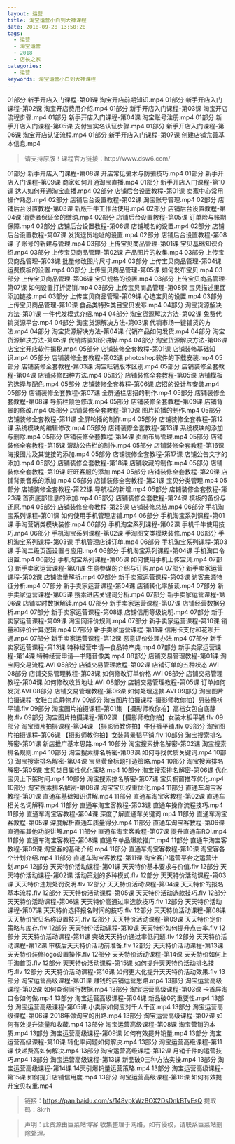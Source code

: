 ```yaml
---
layout: 运营
title: 淘宝运营小白到大神课程
date: 2018-09-28 13:50:28
tags:
  - 运营
  - 淘宝运营
  - 2018
  - 店长之家
categories:
  - 运营
keywords: 淘宝运营小白到大神课程
---
```

01部分 新手开店入门课程-第01课 淘宝开店前期知识.mp4
01部分 新手开店入门课程-第02课 淘宝开店费用介绍.mp4
01部分 新手开店入门课程-第03课 淘宝开店流程步骤.mp4
01部分 新手开店入门课程-第04课 淘宝账号注册.mp4
01部分 新手开店入门课程-第05课 支付宝实名认证步骤.mp4
01部分 新手开店入门课程-第06课 淘宝开店认证流程.mp4
01部分 新手开店入门课程-第07课 创建店铺完善基本信息.mp4

<!-- more -->
<blockquote class="blockquote-center">请支持原版！课程官方链接：http://www.dsw6.com/</blockquote>


01部分 新手开店入门课程-第08课 开店常见骗术与防骗技巧.mp4
01部分 新手开店入门课程-第09课 商家如何开通淘宝直播.mp4
01部分 新手开店入门课程-第10课 达人如何开通淘宝直播.mp4
02部分 店铺后台设置教程-第01课 卖家中心常用操作熟悉.mp4
02部分 店铺后台设置教程-第02课 淘宝账号管理.mp4
02部分 店铺后台设置教程-第03课 新版千牛工作台使用.mp4
02部分 店铺后台设置教程-第04课 消费者保证金的缴纳.mp4
02部分 店铺后台设置教程-第05课 订单险与账期保障.mp4
02部分 店铺后台设置教程-第06课 店铺域名的设置.mp4
02部分 店铺后台设置教程-第07课 发货退货地址的设置.mp4
02部分 店铺后台设置教程-第08课 子账号的新建与管理.mp4
03部分 上传宝贝商品管理-第01课 宝贝基础知识介绍.mp4
03部分 上传宝贝商品管理-第02课 产品图片的收集.mp4
03部分 上传宝贝商品管理-第03课 批量修改图片尺寸.mp4
03部分 上传宝贝商品管理-第04课 运费模板的设置.mp4
03部分 上传宝贝商品管理-第05课 如何发布宝贝.mp4
03部分 上传宝贝商品管理-第06课 宝贝规格的设置.mp4
03部分 上传宝贝商品管理-第07课 如何设置打折促销.mp4
03部分 上传宝贝商品管理-第08课 宝贝描述里面添加链接.mp4
03部分 上传宝贝商品管理-第09课 心选宝贝的设置.mp4
03部分 上传宝贝商品管理-第10课 食品类特殊类目宝贝发布.mp4
04部分 淘宝货源解决方法-第01课 一件代发模式介绍.mp4
04部分 淘宝货源解决方法-第02课 免费代销货源平台.mp4
04部分 淘宝货源解决方法-第03课 代销市场一键铺货的方法.mp4
04部分 淘宝货源解决方法-第04课 代销产品如何发货.mp4
04部分 淘宝货源解决方法-第05课 代销防骗知识讲解.mp4
04部分 淘宝货源解决方法-第06课 店宝宝开店软件揭秘.mp4
05部分 店铺装修全套教程-第01课 店铺装修基础知识.mp4
05部分 店铺装修全套教程-第02课 photoshop软件的下载安装.mp4
05部分 店铺装修全套教程-第03课 淘宝旺铺版本区别.mp4
05部分 店铺装修全套教程-第04课 店铺装修四种方法.mp4
05部分 店铺装修全套教程-第05课 店铺模板的选择与配色.mp4
05部分 店铺装修全套教程-第06课 店招的设计与安装.mp4
05部分 店铺装修全套教程-第07课 全屏通栏店招的制作.mp4
05部分 店铺装修全套教程-第08课 导航栏颜色修改.mp4
05部分 店铺装修全套教程-第09课 店铺背景的修改.mp4
05部分 店铺装修全套教程-第10课 图片轮播的制作.mp4
05部分 店铺装修全套教程-第11课 全屏轮播的制作.mp4
05部分 店铺装修全套教程-第12课 系统模块的编辑修改.mp4
05部分 店铺装修全套教程-第13课 系统模块的添加与删除.mp4
05部分 店铺装修全套教程-第14课 页面布局管理.mp4
05部分 店铺装修全套教程-第15课 滚动公告栏的制作.mp4
05部分 店铺装修全套教程-第16课 海报图片及其链接的添加.mp4
05部分 店铺装修全套教程-第17课 店铺公告文字的添加.mp4
05部分 店铺装修全套教程-第18课 店铺收藏的制作.mp4
05部分 店铺装修全套教程-第19课 旺旺客服的添加.mp4
05部分 店铺装修全套教程-第20课 店铺背景音乐的添加.mp4
05部分 店铺装修全套教程-第21课  宝贝分类管理.mp4
05部分 店铺装修全套教程-第22课 导航栏的新增.mp4
05部分 店铺装修全套教程-第23课 首页底部信息的添加.mp4
05部分 店铺装修全套教程-第24课 模板的备份与还原.mp4
05部分 店铺装修全套教程-第25课 店铺装修总结.mp4
06部分 手机淘宝系列课程-第01课 如何使用手机管理店铺.mp4
06部分 手机淘宝系列课程-第01课 手淘营销类模块装修.mp4
06部分 手机淘宝系列课程-第02课 手机千牛使用技巧.mp4
06部分 手机淘宝系列课程-第02课 手淘图文类模块装修.mp4
06部分 手机淘宝系列课程-第03课 手机管理店铺订单.mp4
06部分 手机淘宝系列课程-第03课 手淘二级页面设置与应用.mp4
06部分 手机淘宝系列课程-第04课 手机淘口令设置.mp4
06部分 手机淘宝系列课程-第05课 如何使用手机上传宝贝.mp4
07部分 新手卖家运营课程-第01课 生意参谋的介绍与订购.mp4
07部分 新手卖家运营课程-第02课 店铺流量解析.mp4
07部分 新手卖家运营课程-第03课 访客来源特征分析.mp4
07部分 新手卖家运营课程-第04课 店铺转化率解读.mp4
07部分 新手卖家运营课程-第05课 搜索进店关键词分析.mp4
07部分 新手卖家运营课程-第06课 店铺实时数据解读.mp4
07部分 新手卖家运营课程-第07课 店铺经营数据分析.mp4
07部分 新手卖家运营课程-第08课 店铺信用等级说明.mp4
07部分 新手卖家运营课程-第09课 淘宝网评价规则.mp4
07部分 新手卖家运营课程-第10课 销量和评价计算逻辑.mp4
07部分 新手卖家运营课程-第11课 信用卡支付和花呗开通.mp4
07部分 新手卖家运营课程-第12课 恶意评价处理办法.mp4
07部分 新手卖家运营课程-第13课 特种经营申请—食品特产类.mp4
07部分 新手卖家运营课程-第14课 特种经营申请—书籍音像类.mp4
08部分 店铺交易管理教程-第01课 淘宝网交易流程.AVI
08部分 店铺交易管理教程-第02课 店铺订单的五种状态.AVI
08部分 店铺交易管理教程-第03课 如何修改订单价格.AVI
08部分 店铺交易管理教程-第04课 如何修改收货地址.AVI
08部分 店铺交易管理教程-第05课 订单如何发货.AVI
08部分 店铺交易管理教程-第06课 如何处理退款.AVI
09部分 淘宝图片拍摄课程-女鞋白底静物.flv
09部分 淘宝图片拍摄课程-摄影师教你拍】男装棉袄平铺.flv
09部分 淘宝图片拍摄课程-第01集 【摄影师教你拍】高档女包白底静物.flv
09部分 淘宝图片拍摄课程-第02课 【摄影师教你拍】女装木板平铺.flv
09部分 淘宝图片拍摄课程-第04课 【摄影师教你拍】牛仔裤平铺.flv
09部分 淘宝图片拍摄课程-第06课 【摄影师教你拍】女装背景毯平铺.flv
10部分 淘宝搜索排名解密-第01课 新店推广基本思路.mp4
10部分 淘宝搜索排名解密-第02课 淘宝搜索排名规则.mp4
10部分 淘宝搜索排名解密-第03课 如何寻找优质关键词.mp4
10部分 淘宝搜索排名解密-第04课 宝贝黄金标题打造策略.mp4
10部分 淘宝搜索排名解密-第05课 宝贝类目属性优化策略.mp4
10部分 淘宝搜索排名解密-第06课 优化宝贝上下架时间.mp4
10部分 淘宝搜索排名解密-第07课 宝贝橱窗推荐优化.mp4
10部分 淘宝搜索排名解密-第08课 淘宝宝贝权重优化.mp4
11部分 直通车淘宝客教程-第01课 直通车基础知识讲解.mp4
11部分 直通车淘宝客教程-第02课 直通车相关名词解释.mp4
11部分 直通车淘宝客教程-第03课 直通车操作流程技巧.mp4
11部分 直通车淘宝客教程-第04课 深度了解直通车关键词.mp4
11部分 直通车淘宝客教程-第05课 深度解析直通车质量得分.mp4
11部分 直通车淘宝客教程-第06课 直通车其他功能讲解.mp4
11部分 直通车淘宝客教程-第07课 提升直通车ROI.mp4
11部分 直通车淘宝客教程-第08课 直通车单品爆款推广.mp4
11部分 直通车淘宝客教程-第09课 淘宝客的基础介绍.mp4
11部分 直通车淘宝客教程-第10课 淘宝客各个计划介绍.mp4
11部分 直通车淘宝客教程-第11课 淘宝客户运营平台之运营计划.mp4
12部分 天天特价活动课程-第01课 天天特价基本要求与价值.flv
12部分 天天特价活动课程-第02课  活动策划的多种模式.flv
12部分 天天特价活动课程-第03课 天天特价违规处罚说明.flv
12部分 天天特价活动课程-第04课 天天特价的报名基本流程.flv
12部分 天天特价活动课程-第05课 天天特价活动选款技巧.flv
12部分 天天特价活动课程-第06课 天天特价高通过率选款技巧.flv
12部分 天天特价活动课程-第07课 天天特价选择报名时间的技巧.flv
12部分 天天特价活动课程-第08课 天天特价宝贝名称设置技巧.flv
12部分 天天特价活动课程-第09课 天天特价定价策略与库存.flv
12部分 天天特价活动课程-第10课 天天特价如何提升点击率.flv
12部分 天天特价活动课程-第11课 突破天天特价通过率低问题.flv
12部分 天天特价活动课程-第12课 审核后天天特价活动前准备.flv
12部分 天天特价活动课程-第13课 天天特价装修logo设置操作.flv
12部分 天天特价活动课程-第14课 天天特价如何上手淘首页.flv
12部分 天天特价活动课程-第15课 如何提升天天特价活动排名技巧.flv
12部分 天天特价活动课程-第16课 如何更大化提升天天特价活动效果.flv
13部分 淘宝运营高级课程-第01课 赚钱的店铺运营思路.mp4
13部分 淘宝运营高级课程-第02课 如何查询同行数据.mp4
13部分 淘宝运营高级课程-第03课 卡首屏淘口令如何做.mp4
13部分 淘宝运营高级课程-第04课 新品破0的重要性.mp4
13部分 淘宝运营高级课程-第05课 小卖家如何应对千人千面.mp4
13部分 淘宝运营高级课程-第06课 2018年做淘宝的出路.mp4
13部分 淘宝运营高级课程-第07课 如何有效提升流量和收藏.mp4
13部分 淘宝运营高级课程-第08课 淘宝营销的本质.mp4
13部分 淘宝运营高级课程-第09课 如何有效提升销量.mp4
13部分 淘宝运营高级课程-第10课 转化率问题如何解决.mp4
13部分 淘宝运营高级课程-第11课 快递费高如何解决.mp4
13部分 淘宝运营高级课程-第12课 月销千件的运营技巧.mp4
13部分 淘宝运营高级课程-第13课 新品破0三种方法实操.mp4
13部分 淘宝运营高级课程-第14课 14天引爆销量运营策略.mp4
13部分 淘宝运营高级课程-第15课 如何提升店铺信用度.mp4
13部分 淘宝运营高级课程-第16课 如何有效提升宝贝权重.mp4


> 链接：https://pan.baidu.com/s/148vpkWz8OX2DsDnkBTvEsQ 提取码：8krh

<blockquote class="blockquote-center">声明：此资源由巨菜站博客 收集整理于网络，如有侵权，请联系巨菜站删除处理。</blockquote>
